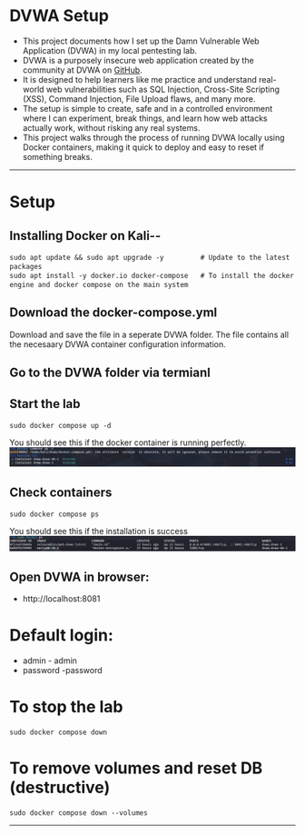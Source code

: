 # DVWA Setup
- This project documents how I set up the Damn Vulnerable Web Application (DVWA) in my local pentesting lab.
- DVWA is a purposely insecure web application created by the community at DVWA on [GitHub](https://github.com/digininja/DVWAhttps://github.com/digininja/DVWA).
-  It is designed to help learners like me practice and understand real-world web vulnerabilities such as SQL Injection, Cross-Site Scripting (XSS), Command Injection, File Upload flaws, and many more.
- The setup is simple to create, safe and in a controlled environment where I can experiment, break things, and learn how web attacks actually work, without risking any real systems.
- This project walks through the process of running DVWA locally using Docker containers, making it quick to deploy and easy to reset if something breaks.

---
# Setup
## Installing Docker on Kali--  
```
sudo apt update && sudo apt upgrade -y         # Update to the latest packages 
sudo apt install -y docker.io docker-compose   # To install the docker engine and docker compose on the main system
```
## Download the docker-compose.yml 
Download and save the file in a seperate DVWA folder. The file contains all the necesaary DVWA container configuration information.

## Go to the DVWA folder via termianl

## Start the lab 
```
sudo docker compose up -d
```
You should see this if the docker container is running perfectly.
![](SC1.png)
## Check containers
```
sudo docker compose ps 
```
You should see this if the installation is success
![Screenshot](SC.png)

## Open DVWA in browser:
- http://localhost:8081
# Default login: 
- admin - admin
- password -password

# To stop the lab
```
sudo docker compose down
```
# To remove volumes and reset DB (destructive)
```
sudo docker compose down --volumes
```

---



